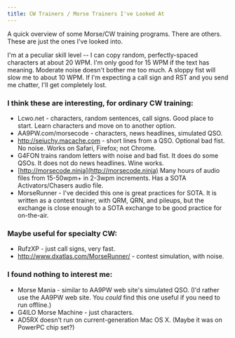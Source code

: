 ```yaml
---
title: CW Trainers / Morse Trainers I've Looked At
---
```


A quick overview of some Morse/CW training programs.  There are others.  These are just the ones I've looked into.

I'm at a peculiar skill level -- I can copy random, perfectly-spaced characters at about 20 WPM.  I'm only good for 15 WPM if the text has meaning.  Moderate noise doesn't bother me too much.  A sloppy fist will slow me to about 10 WPM.  If I'm expecting a call sign and RST and you send me chatter, I'll get completely lost.

### I think these are interesting, for ordinary CW training:

* Lcwo.net - characters, random sentences, call signs.  Good place to start.  Learn characters and move on to another option.
* AA9PW.com/morsecode - characters, news headlines, simulated QSO.
* http://seiuchy.macache.com - short lines from a QSO. Optional bad fist.  No noise. Works on Safari, Firefox; not Chrome.
* G4FON trains random letters with noise and bad fist.  It does do some QSOs.  It does not do news headlines. Wine works.
* [http://morsecode.ninja](http://morsecode.ninja) Many hours of audio files from 15-50wpm+ in 2-3wpm increments. Has a SOTA Activators/Chasers audio file. 
* MorseRunner - I've decided this one is great practices for SOTA.  It is written as a contest trainer, with QRM,  QRN, and pileups, but the exchange is close enough to a SOTA exchange to be good practice for on-the-air.

### Maybe useful for specialty CW:

* RufzXP - just call signs, very fast.
* http://www.dxatlas.com/MorseRunner/ - contest simulation, with noise.

### I found nothing to interest me:

* Morse Mania - similar to AA9PW web site's simulated QSO. (I'd rather use the AA9PW web site. You *could* find this one useful if you need to run offline.)
* G4ILO Morse Machine - just characters.
* AD5RX doesn't run on current-generation Mac OS X.  (Maybe it was on PowerPC chip set?)